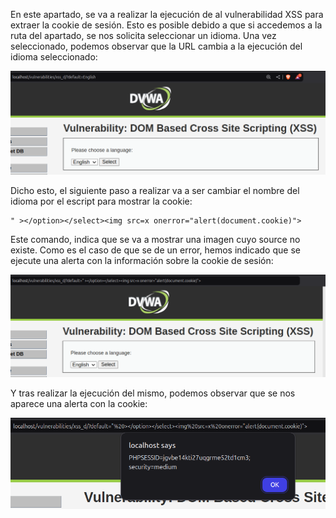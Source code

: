 En este apartado, se va a realizar la ejecución de al vulnerabilidad XSS para extraer la cookie de sesión. Esto es posible debido a que si accedemos a la ruta del apartado, se nos solicita seleccionar un idioma. Una vez seleccionado, podemos observar que la URL cambia a la ejecución del idioma seleccionado:

![Vulnerabilidad](./images/2.9.1_Vuln.png)

Dicho esto, el siguiente paso a realizar va a ser cambiar el nombre del idioma por el escript para mostrar la cookie:

    " ></option></select><img src=x onerror="alert(document.cookie)">

Este comando, indica que se va a mostrar una imagen cuyo source no existe. Como es el caso de que se de un error, hemos indicado que se ejecute una alerta con la información sobre la cookie de sesión:

![XSS](./images/2.9.2_XSS.png)

Y tras realizar la ejecución del mismo, podemos observar que se nos aparece una alerta con la cookie:

![XSS](./images/2.9.3_Cookie.png)
